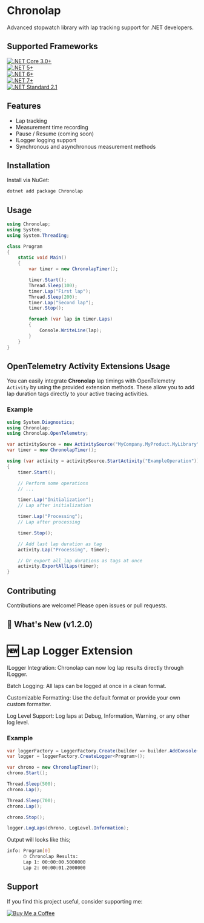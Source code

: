 # Chronolap

Advanced stopwatch library with lap tracking support for .NET developers.

## Supported Frameworks

[![.NET Core 3.0+](https://img.shields.io/badge/.NET_Core-3.0%2B-512BD4?logo=dotnet)](https://dotnet.microsoft.com/en-us/download/dotnet/3.0)  
[![.NET 5+](https://img.shields.io/badge/.NET-5.0%2B-512BD4?logo=dotnet)](https://dotnet.microsoft.com/en-us/download/dotnet/5.0)  
[![.NET 6+](https://img.shields.io/badge/.NET-6.0%2B-512BD4?logo=dotnet)](https://dotnet.microsoft.com/en-us/download/dotnet/6.0)  
[![.NET 7+](https://img.shields.io/badge/.NET-7.0%2B-512BD4?logo=dotnet)](https://dotnet.microsoft.com/en-us/download/dotnet/7.0)  
[![.NET Standard 2.1](https://img.shields.io/badge/.NET_Standard-2.1-512BD4?logo=dotnet)](https://learn.microsoft.com/en-us/dotnet/standard/net-standard)

## Features

- Lap tracking  
- Measurement time recording  
- Pause / Resume (coming soon)  
- ILogger logging support  
- Synchronous and asynchronous measurement methods  


## Installation

Install via NuGet:

```bash
dotnet add package Chronolap
```


## Usage

```csharp
using Chronolap;
using System;
using System.Threading;

class Program
{
    static void Main()
    {
        var timer = new ChronolapTimer();

        timer.Start();
        Thread.Sleep(100);
        timer.Lap("First lap");
        Thread.Sleep(200);
        timer.Lap("Second lap");
        timer.Stop();

        foreach (var lap in timer.Laps)
        {
            Console.WriteLine(lap);
        }
    }
}
```


## OpenTelemetry Activity Extensions Usage

You can easily integrate **Chronolap** lap timings with OpenTelemetry `Activity` by using the provided extension methods. These allow you to add lap duration tags directly to your active tracing activities.

### Example

```csharp
using System.Diagnostics;
using Chronolap;
using Chronolap.OpenTelemetry;

var activitySource = new ActivitySource("MyCompany.MyProduct.MyLibrary");
var timer = new ChronolapTimer();

using (var activity = activitySource.StartActivity("ExampleOperation"))
{
    timer.Start();

    // Perform some operations
    // ...

    timer.Lap("Initialization");
    // Lap after initialization

    timer.Lap("Processing");
    // Lap after processing

    timer.Stop();

    // Add last lap duration as tag
    activity.Lap("Processing", timer);

    // Or export all lap durations as tags at once
    activity.ExportAllLaps(timer);
}
```


## Contributing

Contributions are welcome! Please open issues or pull requests.


## 📢 What's New (v1.2.0)
# 🆕 Lap Logger Extension

ILogger Integration: Chronolap can now log lap results directly through ILogger.

Batch Logging: All laps can be logged at once in a clean format.

Customizable Formatting: Use the default format or provide your own custom formatter.

Log Level Support: Log laps at Debug, Information, Warning, or any other log level.

### Example

```csharp
var loggerFactory = LoggerFactory.Create(builder => builder.AddConsole());
var logger = loggerFactory.CreateLogger<Program>();

var chrono = new ChronolapTimer();
chrono.Start();

Thread.Sleep(500);
chrono.Lap();

Thread.Sleep(700);
chrono.Lap();

chrono.Stop();

logger.LogLaps(chrono, LogLevel.Information);
```

Output will looks like this;

```bash
info: Program[0]
      ⏱ Chronolap Results:
      Lap 1: 00:00:00.5000000
      Lap 2: 00:00:01.2000000
```

## Support

If you find this project useful, consider supporting me:

[![Buy Me a Coffee](https://img.shields.io/badge/Buy%20Me%20a%20Coffee-%23FFDD00?style=for-the-badge&logo=buy-me-a-coffee&logoColor=black)](https://buymeacoffee.com/ertugrulkara)

